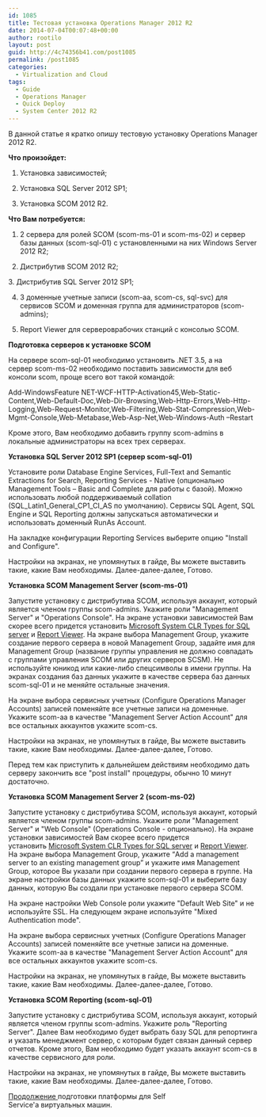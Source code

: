 ```yaml
---
id: 1085
title: Тестовая установка Operations Manager 2012 R2
date: 2014-07-04T00:07:48+00:00
author: rootilo
layout: post
guid: http://4c74356b41.com/post1085
permalink: /post1085
categories:
  - Virtualization and Cloud
tags:
  - Guide
  - Operations Manager
  - Quick Deploy
  - System Center 2012 R2
---
```

В данной статье я кратко опишу тестовую установку Operations Manager 2012 R2.

**Что произойдет:**
  
1. Установка зависимостей;
  
2. Установка SQL Server 2012 SP1;
  
3. Установка SCOM 2012 R2.

**Что Вам потребуется:**
  
1. 2 сервера для ролей SCOM (scom-ms-01 и scom-ms-02) и сервер базы данных (scom-sql-01) с установленными на них Windows Server 2012 R2;
  
2. Дистрибутив SCOM 2012 R2;
  
3. Дистрибутив SQL Server 2012 SP1;
  
4. 3 доменные учетные записи (scom-aa, scom-cs, sql-svc) для сервисов SCOM и доменная группа для администраторов (scom-admins);
  
5. Report Viewer для сервероврабочих станций с консолью SCOM.

**Подготовка серверов к установке SCOM**
  
На сервере scom-sql-01 необходимо установить .NET 3.5, а на сервер scom-ms-02 необходимо поставить зависимости для веб консоли scom, проще всего вот такой командой:
  
Add-WindowsFeature NET-WCF-HTTP-Activation45,Web-Static-Content,Web-Default-Doc,Web-Dir-Browsing,Web-Http-Errors,Web-Http-Logging,Web-Request-Monitor,Web-Filtering,Web-Stat-Compression,Web-Mgmt-Console,Web-Metabase,Web-Asp-Net,Web-Windows-Auth –Restart
  
Кроме этого, Вам необходимо добавить группу scom-admins в локальные администраторы на всех трех серверах.

**Установка SQL Server 2012 SP1 (сервер scom-sql-01)**
  
Установите роли Database Engine Services, Full-Text and Semantic Extractions for Search, Reporting Services - Native (опционально Management Tools – Basic and Complete для работы с базой). Можно использовать любой поддерживаемый collation (SQL\_Latin1\_General\_CP1\_CI_AS по умолчанию). Сервисы SQL Agent, SQL Engine и SQL Reporting должны запускаться автоматически и использовать доменный RunAs Account.
  
На закладке конфигурации Reporting Services выберите опцию "Install and Configure".
  
Настройки на экранах, не упомянутых в гайде, Вы можете выставить такие, какие Вам необходимы. Далее-далее-далее, Готово.

**Установка SCOM Management Server (scom-ms-01)**
  
Запустите установку с дистрибутива SCOM, используя аккаунт, который является членом группы scom-admins. Укажите роли "Management Server" и "Operations Console". На экране установки зависимостей Вам скорее всего придется установить [Microsoft System CLR Types for SQL server](http://www.microsoft.com/en-us/download/details.aspx?id=29065) и [Report Viewer](http://www.microsoft.com/en-us/download/details.aspx?id=35747). На экране выбора Management Group, укажите создание первого сервера в новой Management Group, задайте имя для Management Group (название группы управления не должно совпадать с группами управления SCOM или других серверов SCSM). Не используйте юникод или какие-либо спецсимволы в имени группы. На экранах создания баз данных укажите в качестве сервера баз данных scom-sql-01 и не меняйте остальные значения.
  
На экране выбора сервисных учетных (Configure Operations Manager Accounts) записей поменяйте все учетные записи на доменные. Укажите scom-aa в качестве "Management Server Action Account" для все остальных аккаунтов укажите scom-cs.
  
Настройки на экранах, не упомянутых в гайде, Вы можете выставить такие, какие Вам необходимы. Далее-далее-далее, Готово.
  
Перед тем как приступить к дальнейшем действиям необходимо дать серверу закончить все "post install" процедуры, обычно 10 минут достаточно.

**Установка SCOM Management Server 2 (scom-ms-02)**
  
Запустите установку с дистрибутива SCOM, используя аккаунт, который является членом группы scom-admins. Укажите роли "Management Server" и "Web Console" (Operations Console - опционально). На экране установки зависимостей Вам скорее всего придется установить [Microsoft System CLR Types for SQL server](http://www.microsoft.com/en-us/download/details.aspx?id=29065) и [Report Viewer](http://www.microsoft.com/en-us/download/details.aspx?id=35747). На экране выбора Management Group, укажите “Add a management server to an existing management group” и укажите имя Management Group, которое Вы указали при создании первого сервера в группе. На экране настройки базы данных укажите scom-sql-01 и выберите базу данных, которую Вы создали при установке первого сервера SCOM.
  
На экране настройки Web Console роли укажите "Default Web Site" и не используйте SSL. На следующем экране используйте "Mixed Authentication mode".
  
На экране выбора сервисных учетных (Configure Operations Manager Accounts) записей поменяйте все учетные записи на доменные. Укажите scom-aa в качестве "Management Server Action Account" для все остальных аккаунтов укажите scom-cs.
  
Настройки на экранах, не упомянутых в гайде, Вы можете выставить такие, какие Вам необходимы. Далее-далее-далее, Готово.

**Установка SCOM Reporting (scom-sql-01)**
  
Запустите установку с дистрибутива SCOM, используя аккаунт, который является членом группы scom-admins. Укажите роль "Reporting Server". Далее Вам необходимо будет выбрать базу SQL для репортинга и указать менеджмент сервер, с которым будет связан данный сервер отчетов. Кроме этого, Вам необходимо будет указать аккаунт scom-cs в качестве сервисного для роли.
  
Настройки на экранах, не упомянутых в гайде, Вы можете выставить такие, какие Вам необходимы. Далее-далее-далее, Готово.

[Продолжение ](http://4c74356b41.com/post1139)подготовки платформы для Self Service'а виртуальных машин.